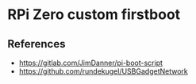 # RPi Zero custom firstboot

## References

* https://gitlab.com/JimDanner/pi-boot-script
* https://github.com/rundekugel/USBGadgetNetwork
